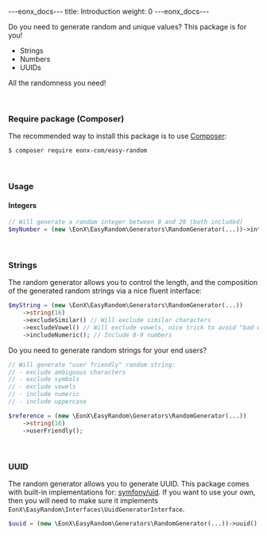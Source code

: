 ---eonx_docs---
title: Introduction
weight: 0
---eonx_docs---

Do you need to generate random and unique values? This package is for you!

- Strings
- Numbers
- UUIDs

All the randomness you need!

<br>

### Require package (Composer)

The recommended way to install this package is to use [Composer](https://getcomposer.org/):

```bash
$ composer require eonx-com/easy-random
```

<br>

### Usage

#### Integers

```php
// Will generate a random integer between 0 and 20 (both included)
$myNumber = (new \EonX\EasyRandom\Generators\RandomGenerator(...))->integer(0, 20);
```

<br>

### Strings

The random generator allows you to control the length, and the composition of the generated random strings via a nice
fluent interface:

```php
$myString = (new \EonX\EasyRandom\Generators\RandomGenerator(...))
    ->string(16)
    ->excludeSimilar() // Will exclude similar characters
    ->excludeVowel() // Will exclude vowels, nice trick to avoid "bad words" in generated random strings
    ->includeNumeric(); // Include 0-9 numbers
```

Do you need to generate random strings for your end users?

```php
// Will generate "user friendly" random string:
// - exclude ambiguous characters
// - exclude symbols
// - exclude vowels
// - include numeric
// - include uppercase

$reference = (new \EonX\EasyRandom\Generators\RandomGenerator(...))
    ->string(16)
    ->userFriendly();
```

<br>

### UUID

The random generator allows you to generate UUID.
This package comes with built-in implementations for: [symfony/uid](https://symfony.com/doc/current/components/uid.html).
If you want to use your own, then you will need to make sure it implements `EonX\EasyRandom\Interfaces\UuidGeneratorInterface`.

```php
$uuid = (new \EonX\EasyRandom\Generators\RandomGenerator(...))->uuid();
```

